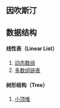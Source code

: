 ## 因吹斯汀

## 数据结构
#### 线性表（Linear List）
1. [动态数组](https://github.com/MrYangxf/interest/blob/master/java-data-structure/src/main/java/top/yangxf/interest/datastructure/linear/DynamicArrayList.java)
2. [多数组链表](https://github.com/MrYangxf/interest/blob/master/java-data-structure/src/main/java/top/yangxf/interest/datastructure/theory/MultiArrayLinkedList.java)

#### 树形结构（Tree）
1. [小顶堆](https://github.com/MrYangxf/interest/blob/master/java-data-structure/src/main/java/top/yangxf/interest/datastructure/tree/heap/MinHeap.java)
